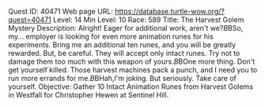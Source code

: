 Quest ID: 40471
Web page URL: https://database.turtle-wow.org/?quest=40471
Level: 14
Min Level: 10
Race: 589
Title: The Harvest Golem Mystery
Description: Alright! Eager for additional work, aren't we?$B$BSo, my... employer is looking for even more animation runes for his experiments. Bring me an additional ten runes, and you will be greatly rewarded. But, be careful. They will accept only intact runes. Try not to damage them too much with this weapon of yours.$B$BOne more thing. Don't get yourself killed. Those harvest machines pack a punch, and I need you to run more errands for me.$B$BHah,I'm joking. But seriously. Take care of yourself.
Objective: Gather 10 Intact Animation Runes from Harvest Golems in Westfall for Christopher Hewen at Sentinel Hill.

